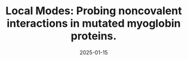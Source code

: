 ---
title: "Local Modes: Probing noncovalent interactions in mutated myoglobin proteins."
collection: talks
type: "Talk"
permalink: /talks/2025-01-15-talk-1
venue: "Virtual Seminar, Penn State Berks"
date: 2025-01-15
location: "Online"
---
